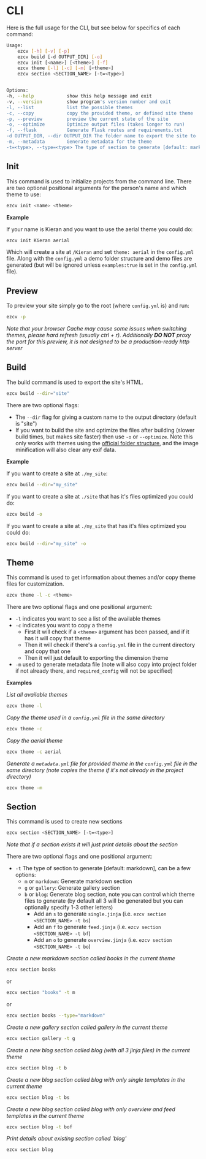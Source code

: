 # CLI

Here is the full usage for the CLI, but see below for specifics of each command:

```bash
Usage:
    ezcv [-h] [-v] [-p]
    ezcv build [-d OUTPUT_DIR] [-o]
    ezcv init [<name>] [<theme>] [-f]
    ezcv theme [-l] [-c] [-m] [<theme>]
    ezcv section <SECTION_NAME> [-t=<type>]


Options:
-h, --help            show this help message and exit
-v, --version         show program's version number and exit
-l, --list            list the possible themes
-c, --copy            copy the provided theme, or defined site theme
-p, --preview         preview the current state of the site
-o, --optimize        Optimize output files (takes longer to run)
-f, --flask           Generate Flask routes and requirements.txt
-d OUTPUT_DIR, --dir OUTPUT_DIR The folder name to export the site to
-m, --metadata        Generate metadata for the theme
-t=<type>, --type=<type> The type of section to generate [default: markdown]
```

## Init

This command is used to initialize projects from the command line. There are two optional positional arguments for the person's name and which theme to use:

```bash
ezcv init <name> <theme>
```

**Example**

If your name is Kieran and you want to use the aerial theme you could do:

```bash
ezcv init Kieran aerial
```

Which will create a site at ```/Kieran``` and set ```theme: aerial``` in the ```config.yml``` file. Along with the ```config.yml``` a demo folder structure and demo files are generated (but will be ignored unless ```examples:true``` is set in the ```config.yml``` file).

## Preview

To preview your site simply go to the root (where ```config.yml``` is) and run:

```bash
ezcv -p
```

*Note that your browser Cache may cause some issues when switching themes, please hard refresh (usually ctrl + r). Additionally **DO NOT** proxy the port for this preview, it is not designed to be a production-ready http server*

## Build

The build command is used to export the site's HTML. 

```bash
ezcv build --dir="site"
```

There are two optional flags:

- The ```--dir``` flag for giving a custom name to the output directory (default is "site")
- If you want to build the site and optimize the files after building (slower build times, but makes site faster) then use ``-o`` or ``--optimize``. Note this only works with themes using the [official folder structure](https://ezcv.readthedocs.io/en/latest/theme-development/#folder-layout), and the image minification will also clear any exif data.

**Example**

If you want to create a site at ```./my_site```:

```bash
ezcv build --dir="my_site"
```

If you want to create a site at ```./site``` that has it's files optimized you could do:

```bash
ezcv build -o
```

If you want to create a site at ```./my_site``` that has it's files optimized you could do:
```bash
ezcv build --dir="my_site" -o
```

## Theme

This command is used to get information about themes and/or copy theme files for customization.

```bash
ezcv theme -l -c <theme>
```

There are two optional flags and one positional argument:

- ```-l``` indicates you want to see a list of the available themes
- ```-c``` indicates you want to copy a theme
  - First it will check if a ```<theme>``` argument has been passed, and if it has it will copy that theme
  - Then it will check if there's a ```config.yml``` file in the current directory and copy that one
  - Then it will just default to exporting the dimension theme
- ```-m``` used to generate metadata file (note will also copy into project folder if not already there, and `required_config` will not be specified)


**Examples**

*List all available themes*

```bash
ezcv theme -l
```

*Copy the theme used in a ```config.yml``` file in the same directory*

```bash
ezcv theme -c
```

*Copy the aerial theme*

```bash
ezcv theme -c aerial
```

*Generate a `metadata.yml` file for provided theme in the ```config.yml``` file in the same directory (note copies the theme if it's not already in the project directory)*

```bash
ezcv theme -m
```

## Section

This command is used to create new sections

```bash
ezcv section <SECTION_NAME> [-t=<type>]
```

*Note that if a section exists it will just print details about the section*

There are two optional flags and one positional argument:

- ```-t``` The type of section to generate [default: markdown], can be a few options:
  - `m` or `markdown`: Generate markdown section
  - `g` or `gallery`: Generate gallery section
  - `b` or `blog`: Generate blog section, note you can control which theme files to generate (by default all 3 will be generated but you can optionally specify 1-3 other letters)
    - Add an `s` to generate `single.jinja` (i.e. `ezcv section <SECTION_NAME> -t bs`)
    - Add an `f` to generate `feed.jinja` (i.e. `ezcv section <SECTION_NAME> -t bf`)
    - Add an `o` to generate `overview.jinja` (i.e. `ezcv section <SECTION_NAME> -t bo`)

*Create a new markdown section called books in the current theme*

```bash
ezcv section books
```

or

```bash
ezcv section "books" -t m
```

or

```bash
ezcv section books --type="markdown"
```

*Create a new gallery section called gallery in the current theme*

```bash
ezcv section gallery -t g
```

*Create a new blog section called blog (with all 3 jinja files) in the current theme*

```bash
ezcv section blog -t b
```

*Create a new blog section called blog with only single templates in the current theme*

```bash
ezcv section blog -t bs
```

*Create a new blog section called blog with only overview and feed templates in the current theme*

```bash
ezcv section blog -t bof
```

*Print details about existing section called 'blog'*

```bash
ezcv section blog
```

